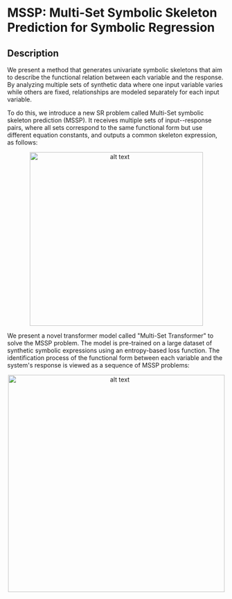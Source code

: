 # MSSP: Multi-Set Symbolic Skeleton Prediction for Symbolic Regression

## Description

We present a method that generates univariate symbolic skeletons that aim to describe the functional relation between each variable and the response.
By analyzing multiple sets of synthetic data where one input variable varies while others are fixed, relationships are modeled separately for each input variable. 

To do this, we introduce a new SR problem called Multi-Set symbolic skeleton prediction (MSSP). It receives multiple 
sets of input--response pairs, where all sets correspond to the same functional form but use different equation constants, 
and outputs a common skeleton expression, as follows:

<p align="center">
  <img src="https://raw.githubusercontent.com/GiorgioMorales/MSSP-SymbolicRegression/master/figs/mst.jpg?token=GHSAT0AAAAAACO2QV33HPWAZE7FUE3ZAPFQZO6QQMQ" alt="alt text" width="400">
</p>

We present a novel transformer model called "Multi-Set Transformer" to solve the MSSP problem. The model is pre-trained 
on a large dataset of synthetic symbolic expressions using an entropy-based loss function. The 
identification process of the functional form between each variable and the system's response is viewed as a sequence 
of MSSP problems:

<p align="center">
  <img src="https://raw.githubusercontent.com/GiorgioMorales/MSSP-SymbolicRegression/master/figs/Skeleton.jpg?token=GHSAT0AAAAAACO2QV33NAKQLA7YBGVKS2P2ZO6QO4A" alt="alt text" width="500">
</p>
